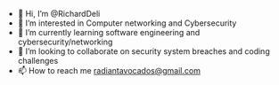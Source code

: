 - 👋 Hi, I’m @RichardDeli
- 👀 I’m interested in Computer networking and Cybersecurity
- 🌱 I’m currently learning software engineering and cybersecurity/networking 
- 💞️ I’m looking to collaborate on security system breaches and coding challenges
- 📫 How to reach me radiantavocados@gmail.com

<!---
RichardDeli/RichardDeli is a ✨ special ✨ repository because its `README.md` (this file) appears on your GitHub profile.
You can click the Preview link to take a look at your changes.
--->
